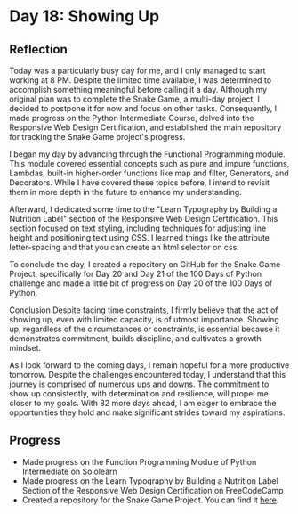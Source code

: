 # Day 18: Showing Up
## Reflection

  Today was a particularly busy day for me, and I only managed to start working at 8 PM. Despite the limited time available, I was determined to accomplish something meaningful before calling it a day. Although my original plan was to complete the Snake Game, a multi-day project, I decided to postpone it for now and focus on other tasks. Consequently, I made progress on the Python Intermediate Course, delved into the Responsive Web Design Certification, and established the main repository for tracking the Snake Game project's progress.

  I began my day by advancing through the Functional Programming module. This module covered essential concepts such as pure and impure functions, Lambdas, built-in higher-order functions like map and filter, Generators, and Decorators. While I have covered these topics before, I intend to revisit them in more depth in the future to enhance my understanding.

  Afterward, I dedicated some time to the "Learn Typography by Building a Nutrition Label" section of the Responsive Web Design Certification. This section focused on text styling, including techniques for adjusting line height and positioning text using CSS. I learned things like the attribute letter-spacing and that you can create an html selector on css.

  To conclude the day, I created a repository on GitHub for the Snake Game Project, specifically for Day 20 and Day 21 of the 100 Days of Python challenge and made a little bit of progress on Day 20 of the 100 Days of Python.
  
  Conclusion
  Despite facing time constraints, I firmly believe that the act of showing up, even with limited capacity, is of utmost importance. Showing up, regardless of the circumstances or constraints, is essential because it demonstrates commitment, builds discipline, and cultivates a growth mindset.

  As I look forward to the coming days, I remain hopeful for a more productive tomorrow. Despite the challenges encountered today, I understand that this journey is comprised of numerous ups and downs. The commitment to show up consistently, with determination and resilience, will propel me closer to my goals. With 82 more days ahead, I am eager to embrace the opportunities they hold and make significant strides toward my aspirations.

## Progress
  - Made progress on the Function Programming Module of Python Intermediate on Sololearn
  - Made progress on the Learn Typography by Building a Nutrition Label Section of the Responsive Web Design Certification on FreeCodeCamp
  - Created a repository for the Snake Game Project. You can find it [here](https://github.com/johnivanpuayap/Snake-Game).